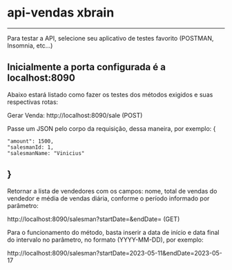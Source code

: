 # api-vendas xbrain
----------------------------------------------------------------------------------------------------------------
Para testar a API, selecione seu aplicativo de testes favorito (POSTMAN, Insomnia, etc...)

Inicialmente a porta configurada é a localhost:8090
---------------------------------------------------------------
Abaixo estará listado como fazer os testes dos métodos exigidos e suas respectivas rotas:

Gerar Venda:
http://localhost:8090/sale (POST)

Passe um JSON pelo corpo da requisição, dessa maneira, por exemplo:
{ 

	"amount": 1500,
	"salesmanId: 1,
	"salesmanName: "Vinicius"
  
}
-------------------------------------------------------

 Retornar a lista de vendedores com os campos: nome, total de vendas do vendedor e média de vendas diária, conforme o período informado por parâmetro:
 
http://localhost:8090/salesman?startDate=&endDate=   (GET)

Para o funcionamento do método, basta inserir a data de início e data final do intervalo no parâmetro, no formato (YYYY-MM-DD), por exemplo:

http://localhost:8090/salesman?startDate=2023-05-11&endDate=2023-05-17
